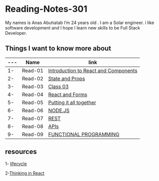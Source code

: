 # Reading-Notes-301

My names is Anas Abuhatab I’m 24 years old . I am a Solar engineer. i like software development and I hope I learn new skills to be Full Stack Developer.

## Things I want to know more about

---|Name|link
---|---|---
1-|Read-01|[Introduction to React and Components](https://anas-abuhatab.github.io/Reading-Notes-301/Read01)
2-|Read-02|[State and Props](https://anas-abuhatab.github.io/Reading-Notes-301/Read02)
3-|Read-03|[Class 03](https://anas-abuhatab.github.io/Reading-Notes-301/Read03)
4-|Read-04|[React and Forms](https://anas-abuhatab.github.io/Reading-Notes-301/Read04)
5-|Read-05|[Putting it all together](https://anas-abuhatab.github.io/Reading-Notes-301/Read05)
6-|Read-06|[NODE.JS](https://anas-abuhatab.github.io/Reading-Notes-301/Read06)
7-|Read-07|[REST](https://anas-abuhatab.github.io/Reading-Notes-301/Read07)
8-|Read-08|[APIs](https://anas-abuhatab.github.io/Reading-Notes-301/Read08)
9-|Read-09|[FUNCTIONAL PROGRAMMING](https://anas-abuhatab.github.io/Reading-Notes-301/Read09)

## resources

1- [lifecycle](https://medium.com/@joshuablankenshipnola/react-component-lifecycle-events-cb77e670a093)

2-[Thinking in React](https://reactjs.org/docs/thinking-in-react.html)
